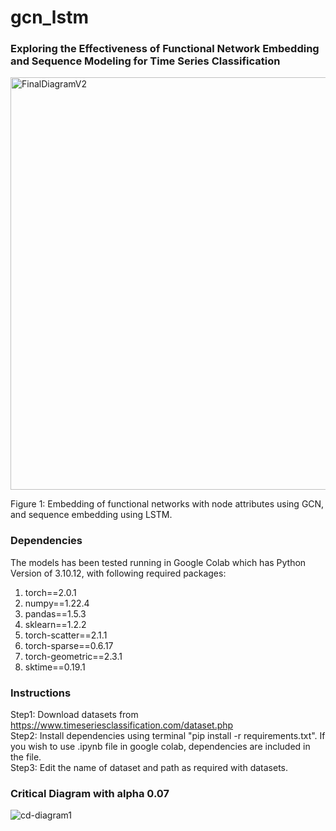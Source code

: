 # gcn_lstm

### Exploring the Effectiveness of Functional Network Embedding and Sequence Modeling for Time Series Classification

<img width="660" alt="FinalDiagramV2" src="https://github.com/chapagaisa/gcn_lstm/assets/46834070/cbbdaae6-fa13-43cf-895e-0867a4346fe3">

Figure 1: Embedding of functional networks with node attributes using GCN, and sequence embedding using LSTM.

### Dependencies
The models has been tested running in Google Colab which has Python Version of 3.10.12, with following required packages: <br>
1. torch==2.0.1  
2. numpy==1.22.4 
3. pandas==1.5.3 
4. sklearn==1.2.2 
5. torch-scatter==2.1.1 
6. torch-sparse==0.6.17
7. torch-geometric==2.3.1
8. sktime==0.19.1


### Instructions
Step1: Download datasets from https://www.timeseriesclassification.com/dataset.php <br>
Step2: Install dependencies using terminal "pip install -r requirements.txt". If you wish to use .ipynb file in google colab, dependencies are included in the file. <br>
Step3: Edit the name of dataset and path as required with datasets.

### Critical Diagram with alpha 0.07

![cd-diagram1](https://github.com/chapagaisa/gcn_lstm/assets/46834070/11cff7a1-82ae-4e0c-8440-2bb86e2f0043)
